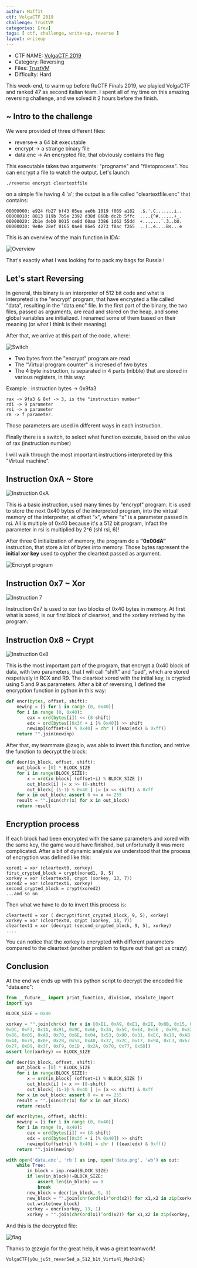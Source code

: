 ```yaml
---
author: Maff1t
ctf: VolgaCTF 2019
challenge: TrustVM
categories: [rev]
tags: [ ctf, challenge, write-up, reverse ]
layout: writeup
---
```


  - CTF NAME: [VolgaCTF 2019](https://q.2019.volgactf.ru/)
  - Category: Reversing
  - Files: [TrustVM](http://Maff1t.github.io/binary/TrustVM.zip)
  - Difficulty: Hard



This week-end, to warm up before RuCTF Finals 2019, we playied VolgaCTF and ranked 47 as second italian team.
I spent all of my time on this amazing reversing challenge, and we solved it 2 hours before the finish.

~ Intro to the challenge
-
We were provided of three different files:
 - reverse->  a 64 bit executable
 - encrypt -> a strange binary file
 - data.enc -> An encrypted file, that obviously contains the flag

This executable takes two arguments: "progname" and "filetoprocess".
You can encrypt a file to watch the output. Let's launch:
```
./reverse encrypt cleartextfile
```
on a simple file having 4 'a'; the output is a file called "cleartextfile.enc" that contains:
```
00000000: e924 fb27 bf43 05ee ae0b 1019 f069 a182  .$.'.C.......i..
00000010: 8813 819b 7b5e 2392 d38d 868b dc2b 5ffc  ....{^#......+_.
00000020: 2b1e deb0 0015 ce8d 60aa 3386 1d62 55dd  +.......`.3..bU.
00000030: 9e8e 28ef 0165 0ae8 86e5 4273 f8ac f265  ..(..e....Bs...e

```

This is an overview of the main function in IDA:

![Overview](/images/writeups/VolgaCTF2019/trustvm/trustvm_overview.png)

That's exactly what I was looking for to pack my bags for Russia !

Let's start Reversing
-
In general, this binary is an interpreter of 512 bit code and what is interpreted is the "encrypt' program, that have encrypted a file called "data", resulting in the "data.enc" file.
In the first part of the binary, the two files, passed as arguments, are read and stored on the heap, and some global variables are initialized. I renamed some of them based on their meaning (or what I think is their meaning)


After that, we arrive at this part of the code, where:

![Switch](/images/writeups/VolgaCTF2019/trustvm/switch.png)

 - Two bytes from the "encrypt" program are read
 - The "Virtual program counter" is incresed of two bytes
 - The 4 byte instruction, is separated in 4 parts (nibble) that are stored in various registers, in this way:

Example : instruction bytes -> 0x9fa3

 ```
rax -> 9fa3 & 0xf -> 3, is the "instruction number"
rdi -> 9 parameter
rsi -> a parameter
r8 -> f parameter.
```

Those parameters are used in different ways in each instruction.

Finally there is a switch, to select what function execute, based on the value of rax (instruction number)

I will walk through the most important instructions interpreted by this "Virtual machine".

Instruction 0xA ~ Store
-
![Instruction 0xA](/images/writeups/VolgaCTF2019/trustvm/instruction_a.png)

This is a basic instruction, used many times by "encrypt" program. It is used to store the next 0x40 bytes of the interpreted program, into the virtual memory of the interpreter, at offset "x", where "x" is a parameter passed in rsi.
All is multiple of 0x40 because it's a 512 bit program, infact the parameter in rsi is multiplied by 2^6 (shl rsi, 6)!

After three 0 initialization of memory, the program do a **"0x00dA"** instruction, that store a lot of bytes into memory. Those bytes rapresent the **initial xor key** used to cypher the cleartext passed as argument.

![Encrypt program](/images/writeups/VolgaCTF2019/trustvm/encrypt_program.png)

Instruction 0x7 ~ Xor
-
![Instruction 7](/images/writeups/VolgaCTF2019/trustvm/instruction_7.png)

Instruction 0x7 is used to xor two blocks of 0x40 bytes in memory.
At first what is xored, is our first block of cleartext, and the xorkey retrived by the program.

Instruction 0x8 ~ Crypt
-
![Instruction 0x8](/images/writeups/VolgaCTF2019/trustvm/instruction_8.png)

This is the most important part of the program, that encrypt a 0x40 block of data, with two parameters, that I will call "shift" and "pad", which are stored respetively in RCX and R9.
The cleartext xored with the initial key, is crypted using 5 and 9 as parameters.
After a bit of reversing, I defined the encryption function in python in this way:
```python
def encr(bytes, offset, shift):
    newinp = [i for i in range (0, 0x40)]
    for i in range (0, 0x40):
        eax = ord(bytes[i]) << (8-shift)
        edx = ord(bytes[(0x3f + i )% 0x40]) >> shift
        newinp[(offset+i) % 0x40] = chr ( ((eax|edx) & 0xff))
    return "".join(newinp)

```
After that, my teammate @zxgio, was able to invert this function, and retrive the function to decrypt the block:

```python
def decr(in_block, offset, shift):
    out_block = [0] * BLOCK_SIZE
    for i in range(BLOCK_SIZE):
        x = ord(in_block[ (offset+i) % BLOCK_SIZE ])
        out_block[i] |= x >> (8-shift)
        out_block[ (i-1) % 0x40 ] |= (x << shift) & 0xff
    for x in out_block: assert 0 <= x <= 255
    result = "".join(chr(x) for x in out_block)
    return result
```

Encryption process
-
If each block had been encrypted with the same parameters and xored with the same key, the game would have finished, but unfortunatly it was more complicated.
After a bit of dynamic analysis we understood that the process of encryption was defined like this:
```
xored1 = xor (cleartext0, xorkey)
first_crypted_block = crypt(xored1, 9, 5)
xorkey = xor (cleartext0, crypt (xorkey, 13, 7))
xored2 = xor (cleartext1, xorkey)
second_crypted_block = crypt(xored2)
...and so on
```

Then what we have to do to invert this process is:
```
cleartext0 = xor ( decrypt(first_crypted_block, 9, 5), xorkey)
xorkey = xor (cleartext0, crypt (xorkey, 13, 7))
cleartext1 = xor (decrypt (second_crypted_block, 9, 5), xorkey)
....
```

You can notice that the xorkey is encrypted with different parameters compared to the cleartext (another problem to figure out that got us crazy)

Conclusion
-
At the end we ends up with this python script to decrypt the encoded file "data.enc":
```python
from __future__ import print_function, division, absolute_import
import sys

BLOCK_SIZE = 0x40

xorkey = "".join(chr(x) for x in [0xE1, 0xA9, 0xE1, 0x2E, 0x0B, 0x15, 0x44, 0x9C, 0x08, 0xDC,
0xDC, 0xF3, 0x1A, 0x91, 0x9C, 0x6E, 0x34, 0x5C, 0xE4, 0x5E , 0xF9, 0xE2, 0x5F, 0xF1, 0xF0,
0x86, 0x05, 0xA8, 0x70, 0x6E, 0x04, 0x53, 0x9D, 0x31, 0xEC, 0x10, 0xAB, 0xEA, 0xF6, 0x74 ,
0x44, 0x79, 0x0F, 0x28, 0x53, 0x40, 0x37, 0x2C, 0x17, 0x9A, 0xC3, 0x67, 0x95, 0x2F, 0x4B,
0x27, 0xD9, 0x3F, 0xF9, 0x1D , 0x2A, 0x70, 0x77, 0x5D])
assert len(xorkey) == BLOCK_SIZE

def decr(in_block, offset, shift):
    out_block = [0] * BLOCK_SIZE
    for i in range(BLOCK_SIZE):
        x = ord(in_block[ (offset+i) % BLOCK_SIZE ])
        out_block[i] |= x >> (8-shift)
        out_block[ (i-1) % 0x40 ] |= (x << shift) & 0xff
    for x in out_block: assert 0 <= x <= 255
    result = "".join(chr(x) for x in out_block)
    return result

def encr(bytes, offset, shift):
    newinp = [i for i in range (0, 0x40)]
    for i in range (0, 0x40):
        eax = ord(bytes[i]) << (8-shift)
        edx = ord(bytes[(0x3f + i )% 0x40]) >> shift
        newinp[(offset+i) % 0x40] = chr ( ((eax|edx) & 0xff))
    return "".join(newinp)

with open('data.enc', 'rb') as inp, open('data.png', 'wb') as out:
    while True:
        in_block = inp.read(BLOCK_SIZE)
        if len(in_block)!=BLOCK_SIZE:
            assert len(in_block) == 0
            break
        new_block = decr(in_block, 9, 3)
        new_block = "".join(chr(ord(x1)^ord(x2)) for x1,x2 in zip(xorkey, new_block))
        out.write(new_block)
        xorkey = encr(xorkey, 13, 1)
        xorkey = "".join(chr(ord(x1)^ord(x2)) for x1,x2 in zip(xorkey, new_block))

```

And this is the decrypted file:

![flag](/images/writeups/VolgaCTF2019/trustvm/data.png)

Thanks to @zxgio for the great help, it was a great teamwork!

`VolgaCTF{y0u_ju5t_rever5ed_a_512_b1t_Virtu4l_Mach1nE}`

